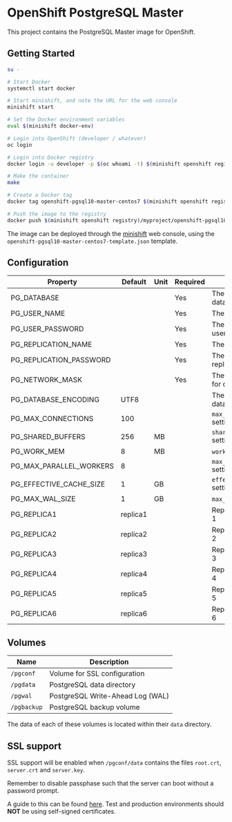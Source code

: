 # OpenShift PostgreSQL Master

This project contains the PostgreSQL Master image for OpenShift.

## Getting Started

```bash
su -

# Start Docker
systemctl start docker

# Start minishift, and note the URL for the web console
minishift start

# Set the Docker environment variables
eval $(minishift docker-env)

# Login into OpenShift (developer / whatever)
oc login

# Login into Docker registry
docker login -u developer -p $(oc whoami -t) $(minishift openshift registry)

# Make the container
make

# Create a Docker tag
docker tag openshift-pgsql10-master-centos7 $(minishift openshift registry)/myproject/openshift-pgsql10-master-centos7

# Push the image to the registry
docker push $(minishift openshift registry)/myproject/openshift-pgsql10-master-centos7
```

The image can be deployed through the [minishift](https://github.com/minishift/minishift/releases) web console,
using the `openshift-pgsql10-master-centos7-template.json` template.

## Configuration

| Property | Default | Unit | Required | Description |
|----------|---------|------|----------|-------------|
| PG_DATABASE | | | Yes | The name of the database |
| PG_USER_NAME | | | Yes | The user name |
| PG_USER_PASSWORD | | | Yes | The password for the user |
| PG_REPLICATION_NAME | | | Yes | The replication user |
| PG_REPLICATION_PASSWORD | | | Yes | The password for the replication user |
| PG_NETWORK_MASK | | | Yes | The network mask for database access |
| PG_DATABASE_ENCODING | UTF8 | | | The encoding of the database |
| PG_MAX_CONNECTIONS | 100 | | | `max_connections` setting |
| PG_SHARED_BUFFERS | 256 | MB | | `shared_buffers` setting |
| PG_WORK_MEM | 8 | MB | | `work_mem` setting |
| PG_MAX_PARALLEL_WORKERS | 8 | | | `max_parallel_workers` setting |
| PG_EFFECTIVE_CACHE_SIZE | 1 | GB | | `effective_cache_size` setting |
| PG_MAX_WAL_SIZE | 1 | GB | | `max_wal_size` setting |
| PG_REPLICA1 | replica1 | | | Replication slot name 1 |
| PG_REPLICA2 | replica2 | | | Replication slot name 2 |
| PG_REPLICA3 | replica3 | | | Replication slot name 3 |
| PG_REPLICA4 | replica4 | | | Replication slot name 4 |
| PG_REPLICA5 | replica5 | | | Replication slot name 5 |
| PG_REPLICA6 | replica6 | | | Replication slot name 6 |

## Volumes

| Name | Description |
|------|-------------|
| `/pgconf` | Volume for SSL configuration |
| `/pgdata` | PostgreSQL data directory |
| `/pgwal` | PostgreSQL Write-Ahead Log (WAL) |
| `/pgbackup` | PostgreSQL backup volume |

The data of each of these volumes is located within their `data` directory.

## SSL support

SSL support will be enabled when `/pgconf/data` contains the files `root.crt`, `server.crt` and `server.key`.

Remember to disable passphase such that the server can boot without a password prompt.

A guide to this can be found [here](https://www.howtoforge.com/postgresql-ssl-certificates).
Test and production environments should **NOT** be using self-signed certificates.
